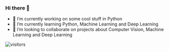 ### Hi there 👋

<!--
**neuralninja27/neuralninja27** is a ✨ _special_ ✨ repository because its `README.md` (this file) appears on your GitHub profile.

Here are some ideas to get you started:

- 🔭 I’m currently working on 
- 🌱 I’m currently learning Python, Machine Learning and Deep Learning
- 👯 I’m looking to collaborate on ...
- 🤔 I’m looking for help with ...
- 💬 Ask me about ...
- 📫 How to reach me: ...
- 😄 Pronouns: ...
- ⚡ Fun fact: ...
-->
- 🔭 I’m currently working on some cool stuff in Python
- 🌱 I’m currently learning Python, Machine Learning and Deep Learning
- 👯 I’m looking to collaborate on projects about Computer Vision, Machine Learning and Deep Learning

![visitors](https://visitor-badge.glitch.me/badge?page_id=page.id)
